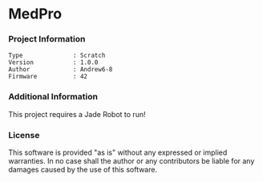 MedPro
================



### Project Information
```
Type              : Scratch
Version           : 1.0.0
Author            : Andrew6-8
Firmware          : 42
```

### Additional Information
This project requires a Jade Robot to run!

### License
This software is provided "as is" without any expressed or implied warranties.  In no case shall the author or any contributors be liable for any damages caused by the use of this software.

